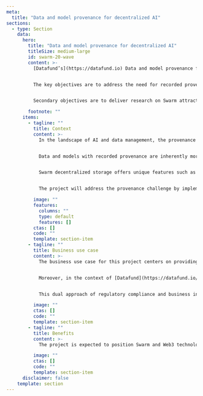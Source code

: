 ```yaml
---
meta:
  title: "Data and model provenance for decentralized AI"
sections:
  - type: Section
    data:
      hero:
        title: "Data and model provenance for decentralized AI"
        titleSize: medium-large
        id: swarm-20-wave
        content: >-
          [Datafund’s](https://datafund.io) Data and model provenance for decentralized AI Fellowship Project aims to develop a toolset for use in data and model provenance in AI applications, leveraging Swarm decentralized storage and blockchain technology, addressing critical needs in ethical AI development and regulatory compliance while showcasing the potential of Swarm and other Web3 technologies.


          The key objectives are to address the need for recorded provenance of data and models in AI, ensure ethical practices and regulatory compliance in AI development, implement a system for tracking and recording data origins and transformations and utilize Web3 technologies for secure attestation and verification.


          Secondary objectives are to deliver research on Swarm attractiveness to AI companies and community engagement through the Swarm Improvement Proposal (SWIP) process.

        footnote: ""
      items:
        - tagline: ""
          title: Context
          content: >-
            In the landscape of AI and data management, the provenance of data and models is becoming increasingly important (see [1](https://www.forbes.com/councils/forbestechcouncil/2019/05/22/four-reasons-data-provenance-is-vital-for-analytics-and-ai/), [2](https://blog.datafund.net/knowing-your-data-is-knowing-your-ai-why-data-provenance-matters-1e3484068cea)). Ethical practices and regulatory frameworks mandate that the origins and transformations of data and models used in AI are transparently tracked and recorded (see [3](https://eur-lex.europa.eu/eli/reg/2024/1689/oj)). Provenance ensures accountability, integrity, and trustworthiness of data, which is essential for ethical AI applications.


            Data and models with recorded provenance are inherently more valuable and reliable, making them preferable for use in AI applications. By ensuring comprehensive provenance, we enhance the value and usability of data and models, promoting trust and compliance in AI systems. Provenance and interoperability also allows for new use cases to emerge, such as crowd sourcing of foundational models, built on contributed datasets.


            Swarm decentralized storage offers unique features such as immutability, self-sovereignty, and independence from any single provider or data silo. Leveraging these capabilities, along with Layer 2 (L2) solutions, we should aim to store datasets and AI models in such a secure and decentralized manner.


            The project will address the provenance challenge by implementing a system (Toolkit) that tracks and records the origin and transformations of data and models as they pass through various stages and users. This solution will employ Web3 technologies, specifically Swarm storage and blockchain with smart contracts, to enable secure attestation and verification of data along the chain. Code will be open sourced and available for the ecosystem to use, building towards a foundation for interoperability.

          image: ""
          features:
            columns: ""
            type: default
            features: []
          ctas: []
          code: ""
          template: section-item
        - tagline: ""
          title: Business use case
          content: >-
            The business use case for this project centers on providing a toolkit using decentralized technologies that can be used for data and model provenance, a regulatory requirement with significant business benefits. This Toolkit, leveraging Swarm decentralized storage and blockchain technology, will appeal to numerous parties across industries such as healthcare, finance, and research. By being open-source, it invites community contributions, fostering continuous improvement and expansion based on collective needs.


            Moreover, in the context of [Datafund](https://datafund.io/) and its focus on AI, this Toolkit will be integral to solutions supporting decentralized AI and the Fair Data Economy. The open-source components will be actively used and maintained as part of Datafund's business initiatives, drawing in a larger ecosystem of users.


            This dual approach of regulatory compliance and business integration ensures sustained interest and ongoing development, making the Toolkit a vital resource in the future data economy.

          image: ""
          ctas: []
          code: ""
          template: section-item
        - tagline: ""
          title: Benefits
          content: >-
            The project is expected to position Swarm and Web3 technologies as independent solutions for ensuring data and model provenance, complying with regulatory requirements and increasing the trust of and the value of the data and models. This will benefit the Web3 ecosystem, particularly decentralized storage and Swarm, while also providing significant advantages for AI developers, regulators, Swarm users and communities, and the broader Web3 community.

          image: ""
          ctas: []
          code: ""
          template: section-item
      disclaimer: false
    template: section
---
```

